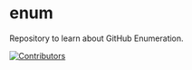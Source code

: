 # enum
Repository to learn about GitHub Enumeration.















































































































































































































[![Contributors](https://img.shields.io/badge/Contributors-3-brightgreen)](https://github.com/EurydiceCorp/enum/graphs/contributors)

